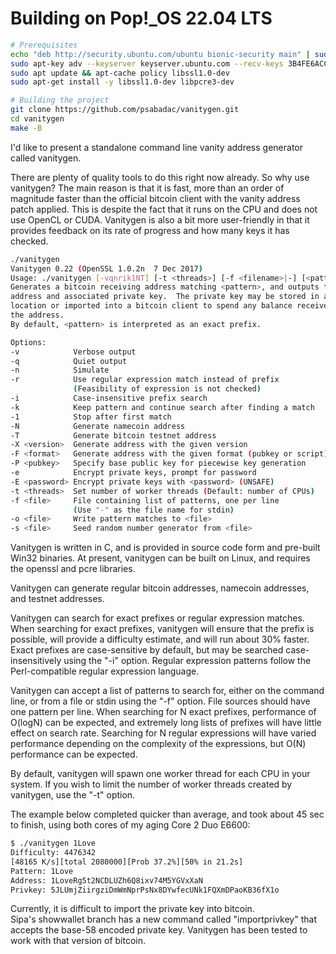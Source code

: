 # Building on Pop!_OS 22.04 LTS
```bash
# Prerequisites
echo "deb http://security.ubuntu.com/ubuntu bionic-security main" | sudo tee /etc/apt/sources.list.d/ssl-1-0-dev.list
sudo apt-key adv --keyserver keyserver.ubuntu.com --recv-keys 3B4FE6ACC0B21F32
sudo apt update && apt-cache policy libssl1.0-dev
sudo apt-get install -y libssl1.0-dev libpcre3-dev

# Building the project
git clone https://github.com/psabadac/vanitygen.git
cd vanitygen
make -B
```

I'd like to present a standalone command line vanity address generator 
called vanitygen.

There are plenty of quality tools to do this right now already.  So why 
use vanitygen?  The main reason is that it is fast, more than an order 
of magnitude faster than the official bitcoin client with the vanity 
address patch applied.  This is despite the fact that it runs on the 
CPU and does not use OpenCL or CUDA.  Vanitygen is also a bit more 
user-friendly in that it provides feedback on its rate of progress and 
how many keys it has checked.

```bash
./vanitygen 
Vanitygen 0.22 (OpenSSL 1.0.2n  7 Dec 2017)
Usage: ./vanitygen [-vqnrik1NT] [-t <threads>] [-f <filename>|-] [<pattern>...]
Generates a bitcoin receiving address matching <pattern>, and outputs the
address and associated private key.  The private key may be stored in a safe
location or imported into a bitcoin client to spend any balance received on
the address.
By default, <pattern> is interpreted as an exact prefix.

Options:
-v            Verbose output
-q            Quiet output
-n            Simulate
-r            Use regular expression match instead of prefix
              (Feasibility of expression is not checked)
-i            Case-insensitive prefix search
-k            Keep pattern and continue search after finding a match
-1            Stop after first match
-N            Generate namecoin address
-T            Generate bitcoin testnet address
-X <version>  Generate address with the given version
-F <format>   Generate address with the given format (pubkey or script)
-P <pubkey>   Specify base public key for piecewise key generation
-e            Encrypt private keys, prompt for password
-E <password> Encrypt private keys with <password> (UNSAFE)
-t <threads>  Set number of worker threads (Default: number of CPUs)
-f <file>     File containing list of patterns, one per line
              (Use "-" as the file name for stdin)
-o <file>     Write pattern matches to <file>
-s <file>     Seed random number generator from <file>

```

Vanitygen is written in C, and is provided in source code form and 
pre-built Win32 binaries.  At present, vanitygen can be built on Linux, 
and requires the openssl and pcre libraries.

Vanitygen can generate regular bitcoin addresses, namecoin addresses, 
and testnet addresses.

Vanitygen can search for exact prefixes or regular expression matches.  
When searching for exact prefixes, vanitygen will ensure that the 
prefix is possible, will provide a difficulty estimate, and will run 
about 30% faster.  Exact prefixes are case-sensitive by default, but 
may be searched case-insensitively using the "-i" option.  Regular 
expression patterns follow the Perl-compatible regular expression 
language.

Vanitygen can accept a list of patterns to search for, either on the 
command line, or from a file or stdin using the "-f" option.  File 
sources should have one pattern per line.  When searching for N exact 
prefixes, performance of O(logN) can be expected, and extremely long 
lists of prefixes will have little effect on search rate.  Searching 
for N regular expressions will have varied performance depending on the 
complexity of the expressions, but O(N) performance can be expected.

By default, vanitygen will spawn one worker thread for each CPU in your 
system.  If you wish to limit the number of worker threads created by 
vanitygen, use the "-t" option.

The example below completed quicker than average, and took about 45 sec 
to finish, using both cores of my aging Core 2 Duo E6600:
```bash
$ ./vanitygen 1Love
Difficulty: 4476342
[48165 K/s][total 2080000][Prob 37.2%][50% in 21.2s]                           
Pattern: 1Love
Address: 1LoveRg5t2NCDLUZh6Q8ixv74M5YGVxXaN
Privkey: 5JLUmjZiirgziDmWmNprPsNx8DYwfecUNk1FQXmDPaoKB36fX1o
```

Currently, it is difficult to import the private key into bitcoin.  
Sipa's showwallet branch has a new command called "importprivkey" that 
accepts the base-58 encoded private key.  Vanitygen has been tested to 
work with that version of bitcoin.
